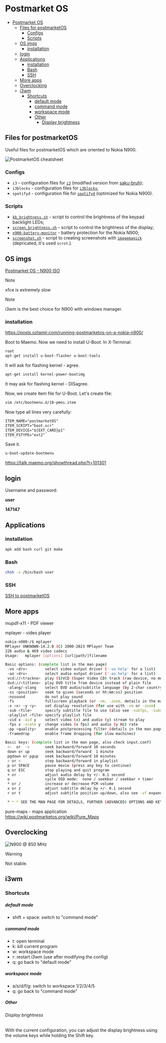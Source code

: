 # Postmarket OS

- [Postmarket OS](#postmarket-os)
  - [Files for postmarketOS](#files-for-postmarketos)
    - [Configs](#configs)
    - [Scripts](#scripts)
  - [OS imgs](#os-imgs)
    - [installation](#installation)
  - [login](#login)
  - [Applications](#applications)
    - [installation](#installation-1)
    - [Bash](#bash)
    - [SSH](#ssh)
  - [More apps](#more-apps)
  - [Overclocking](#overclocking)
  - [i3wm](#i3wm)
    - [Shortcuts](#shortcuts)
        - [default mode](#default-mode)
        - [command mode](#command-mode)
        - [workspace mode](#workspace-mode)
        - [Other](#other)
          - [Display brightness](#display-brightness)

## Files for postmarketOS

Useful files for postmarketOS which are oriented to Nokia N900.

![PostmarketOS cheatsheet](../assets/1600px-PostmarketOS_cheatsheet.png)

### Configs

- `i3` - configuration files for [`i3`](https://wiki.archlinux.org/title/i3) (modified version from [saku-bruh](https://github.com/saku-bruh/i3-n900));
- `i3blocks` - configuration files for [`i3blocks`](https://man.archlinux.org/man/i3blocks.1.en);
- `spotifyd` - configuration file for [`spotifyd`](https://github.com/Spotifyd/spotifyd) (optimized for Nokia N900).

### Scripts

- [`kb_brightness.sh`](./scripts/kb_brightness.sh) - script to control the brightness of the keypad backlight LEDs;
- [`screen_brightness.sh`](./scripts/screen_brightness.sh) - script to control the brightness of the display;
- [`n900-battery-monitor`](./scripts/n900-battery-monitor) - battery protection for the Nokia N900;
- [`screenshot.sh`](./scripts/screenshot.sh) - script to creating screenshots with [`imagemagick`](https://wiki.archlinux.org/title/ImageMagick) (depricated, it's used `scrot`.).

## OS imgs
[Postmarket OS - N900 ISO](https://images.postmarketos.org/bpo/v24.12/nokia-n900/)

> [!note]
> xfce is extremely slow

> [!note]
> i3wm is the best choice for N900 with windows manager.

### installation
https://posts.oztamir.com/running-postmarketos-on-a-nokia-n900/


Boot to Maemo. Now we need to install U-Boot. In X-Terminal:  

```sh
root
apt-get install u-boot-flasher u-boot-tools
```
It will ask for flashing kernel - agree.  

```sh
apt-get install kernel-power-bootimg
```
It may ask for flashing kernel - DISagree.  

Now, we create item file for U-Boot. Let's create file:  
```sh
vim /etc/bootmenu.d/10-pmos.item
```

Now type all lines very carefully:  
```txt
ITEM_NAME="postmarketOS"
ITEM_SCRIPT="boot.scr"
ITEM_DEVICE="${EXT_CARD}p1"
ITEM_FSTYPE="ext2"
```
Save it.  

```sh
u-boot-update-bootmenu
```

https://talk.maemo.org/showthread.php?t=101301

## login
Username and password:

**user**

**147147**

## Applications

### installation
```sh
apk add bash curl git make
```

### Bash
```sh
chsh -s /bin/bash user
```

### SSH
[SSH to postmarketOS](../doc/pmos_SSH.md)

## More apps
mupdf-x11 - PDF viewer

mplayer - video player

```sh	
nokia-n900:/$ mplayer
MPlayer UNKNOWN-14.2.0 (C) 2000-2023 MPlayer Team
226 audio & 469 video codecs
Usage:   mplayer [options] [url|path/]filename

Basic options: (complete list in the man page)
 -vo <drv>        select video output driver ('-vo help' for a list)
 -ao <drv>        select audio output driver ('-ao help' for a list)
 vcd://<trackno>  play (S)VCD (Super Video CD) track (raw device, no mount)
 dvd://<titleno>  play DVD title from device instead of plain file
 -alang/-slang    select DVD audio/subtitle language (by 2-char country code)
 -ss <position>   seek to given (seconds or hh:mm:ss) position
 -nosound         do not play sound
 -fs              fullscreen playback (or -vm, -zoom, details in the man page)
 -x <x> -y <y>    set display resolution (for use with -vm or -zoom)
 -sub <file>      specify subtitle file to use (also see -subfps, -subdelay)
 -playlist <file> specify playlist file
 -vid x -aid y    select video (x) and audio (y) stream to play
 -fps x -srate y  change video (x fps) and audio (y Hz) rate
 -pp <quality>    enable postprocessing filter (details in the man page)
 -framedrop       enable frame dropping (for slow machines)

Basic keys: (complete list in the man page, also check input.conf)
 <-  or  ->       seek backward/forward 10 seconds
 down or up       seek backward/forward  1 minute
 pgdown or pgup   seek backward/forward 10 minutes
 < or >           step backward/forward in playlist
 p or SPACE       pause movie (press any key to continue)
 q or ESC         stop playing and quit program
 + or -           adjust audio delay by +/- 0.1 second
 o                cycle OSD mode:  none / seekbar / seekbar + timer
 * or /           increase or decrease PCM volume
 x or z           adjust subtitle delay by +/- 0.1 second
 r or t           adjust subtitle position up/down, also see -vf expand

 * * * SEE THE MAN PAGE FOR DETAILS, FURTHER (ADVANCED) OPTIONS AND KEYS * * *
```

pure-maps - maps application
https://wiki.postmarketos.org/wiki/Pure_Maps


## Overclocking

![N900 @ 850 MHz](../assets/N900%20@850MHz.png)

> [!warning] 
> Not stable.

## i3wm

### Shortcuts
##### default mode

- shift + space: switch to "command mode"
##### command mode

- t: open terminal
- k: kill current program
- w: workspace mode
- r: restart i3wm (use after modifying the config)
- q: go back to "default mode"

##### workspace mode

- a/s/d/f/g: switch to workspace 1/2/3/4/5
- q: go back to "command mode"

##### Other

###### Display brightness

With the current configuration, you can adjust the display brightness using the volume keys while holding the Shift key.